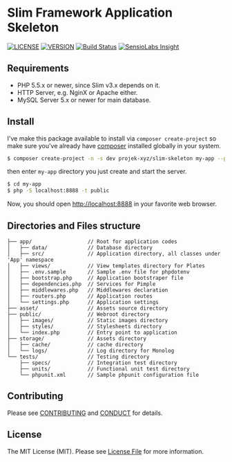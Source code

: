 # Slim Framework Application Skeleton

[![LICENSE](https://img.shields.io/packagist/l/projek-xyz/slim-skeleton.svg?style=flat-square)](LICENSE.md)
[![VERSION](https://img.shields.io/packagist/v/projek-xyz/slim-skeleton.svg?style=flat-square)](https://github.com/projek-xyz/slim-skeleton/releases)
[![Build Status](https://img.shields.io/travis/projek-xyz/slim-skeleton/master.svg?style=flat-square)](https://travis-ci.org/projek-xyz/slim-skeleton)
[![SensioLabs Insight](https://img.shields.io/sensiolabs/i/59c39221-cc85-467f-9e00-c7e0dcbdc9ee.svg?style=flat-square)](https://insight.sensiolabs.com/projects/59c39221-cc85-467f-9e00-c7e0dcbdc9ee)

## Requirements

- PHP 5.5.x or newer, since Slim v3.x depends on it.
- HTTP Server, e.g. NginX or Apache either.
- MySQL Server 5.x or newer for main database.

## Install

I've make this package available to install via `composer create-project` so make sure you've already have [composer](https://getcomposer.org/download/) installed globally in your system.

```bash
$ composer create-project -n -s dev projek-xyz/slim-skeleton my-app --prefer-dist
```

then enter `my-app` directory you just create and start the server.

```bash
$ cd my-app
$ php -S localhost:8888 -t public
```

Now, you should open [http://localhost:8888](http://localhost:8888) in your favorite web browser.

## Directories and Files structure

```
├── app/                  // Root for application codes
│   ├── data/             // Database directory
│   ├── src/              // Application directory, all classes under 'App' namespace
│   ├── views/            // View templates directory for Plates
│   ├── .env.sample       // Sample .env file for phpdotenv
│   ├── bootstrap.php     // Application bootstraper file
│   ├── dependencies.php  // Services for Pimple
│   ├── middlewares.php   // Middlewares declaration
│   ├── routers.php       // Application routes
│   └── settings.php      // Application settings
├── asset/                // Assets source directory
├── public/               // Webroot directory
│   ├── images/           // Static images directory
│   ├── styles/           // Stylesheets directory
│   └── index.php         // Entry point to application
├── storage/              // Assets directory
│   ├── cache/            // cache directory
│   └── logs/             // Log directory for Monolog
└── tests/                // Testing directory
    ├── specs/            // Integration test directory
    ├── units/            // Functional unit test directory
    └── phpunit.xml       // Sample phpunit configuration file
```

## Contributing

Please see [CONTRIBUTING](CONTRIBUTING.md) and [CONDUCT](CONDUCT.md) for details.

## License

The MIT License (MIT). Please see [License File](LICENSE.md) for more information.
